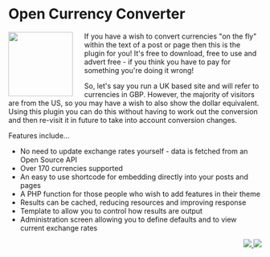 # Open Currency Converter

<img src="https://ps.w.org/artiss-currency-converter/assets/icon.svg" width=128px align="left" style="padding-right: 20px">If you have a wish to convert currencies "on the fly" within the text of a post or page then this is the plugin for you! It's free to download, free to use and advert free - if you think you have to pay for something you're doing it wrong!

So, let's say you run a UK based site and will refer to currencies in GBP. However, the majority of visitors are from the US, so you may have a wish to also show the dollar equivalent. Using this plugin you can do this without having to work out the conversion and then re-visit it in future to take into account conversion changes.

Features include...

* No need to update exchange rates yourself - data is fetched from an Open Source API
* Over 170 currencies supported
* An easy to use shortcode for embedding directly into your posts and pages
* A PHP function for those people who wish to add features in their theme
* Results can be cached, reducing resources and improving response
* Template to allow you to control how results are output
* Administration screen allowing you to define defaults and to view current exchange rates

<p align="right"><a href="https://wordpress.org/plugins/artiss-currency-converter/"><img src="https://img.shields.io/wordpress/plugin/dt/artiss-currency-converter?label=wp.org%20downloads&style=for-the-badge">&nbsp;<img src="https://img.shields.io/wordpress/plugin/stars/artiss-currency-converter?color=orange&style=for-the-badge"></a></p>